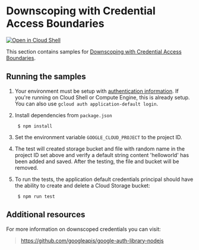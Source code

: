 # Downscoping with Credential Access Boundaries

[![Open in Cloud Shell][shell_img]][shell_link]

[shell_img]: http://gstatic.com/cloudssh/images/open-btn.png
[shell_link]: https://console.cloud.google.com/cloudshell/open?git_repo=https://github.com/GoogleCloudPlatform/nodejs-docs-samples&page=editor&open_in_editor=auth/downscoping/README.md

This section contains samples for
[Downscoping with Credential Access Boundaries](https://cloud.google.com/iam/docs/downscoping-short-lived-credentials).

## Running the samples

1. Your environment must be setup with [authentication
information](https://developers.google.com/identity/protocols/application-default-credentials#howtheywork). If you're running on Cloud Shell or Compute Engine, this is already setup. You can also use `gcloud auth application-default login`.

2. Install dependencies from `package.json`

        $ npm install

3. Set the environment variable `GOOGLE_CLOUD_PROJECT` to the project ID.

4. The test will created storage bucket and file with random name in the project ID set above and verify a default string content 'helloworld' has been added and saved. After the testing, the file and bucket will be removed.

5. To run the tests, the application default credentials principal should have the ability to create and delete a Cloud Storage bucket:

        $ npm run test

## Additional resources

For more information on downscoped credentials you can visit:

> https://github.com/googleapis/google-auth-library-nodejs